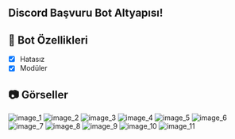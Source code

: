 ## Discord Başvuru Bot Altyapısı!

## 📑 Bot Özellikleri

- [x] Hatasız
- [x] Modüler

## 📷 Görseller
![image_1](https://github.com/SlenzyCode/advanced-basvuru-botu/assets/137514443/56698ed5-30ce-4171-8ebf-b337684bb8a7)
![image_2](https://github.com/SlenzyCode/advanced-basvuru-botu/assets/137514443/e045b312-38a4-4661-bc8d-c76b7f29ea58)
![image_3](https://github.com/SlenzyCode/advanced-basvuru-botu/assets/137514443/5df31416-7c3a-4ca7-86a2-0e4e39f48ee1)
![image_4](https://github.com/SlenzyCode/advanced-basvuru-botu/assets/137514443/981cd245-0bfb-420b-bd16-990c0dfcc2a4)
![image_5](https://github.com/SlenzyCode/advanced-basvuru-botu/assets/137514443/3d5f98a2-e3d0-480c-80d7-d7adf6451ff8)
![image_6](https://github.com/SlenzyCode/advanced-basvuru-botu/assets/137514443/06f6d3c1-54f2-4b8e-a40c-179fac66d67d)
![image_7](https://github.com/SlenzyCode/advanced-basvuru-botu/assets/137514443/fb230944-8b8a-423d-be1e-716b6c8cb10c)
![image_8](https://github.com/SlenzyCode/advanced-basvuru-botu/assets/137514443/0f556011-75c6-43a7-bf32-6f77f7d1c8c6)
![image_9](https://github.com/SlenzyCode/advanced-basvuru-botu/assets/137514443/7f555525-3a5f-4ed7-b765-27c339765cd1)
![image_10](https://github.com/SlenzyCode/advanced-basvuru-botu/assets/137514443/4f00c51f-568b-4ee4-af72-0c50708f239f)
![image_11](https://github.com/SlenzyCode/advanced-basvuru-botu/assets/137514443/2746f66e-bfd8-44d4-928c-70e84755df61)
